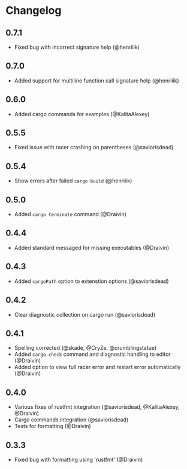 # Changelog

## 0.7.1
- Fixed bug with incorrect signature help (@henriiik)

## 0.7.0
- Added support for multiline function call signature help (@henriiik)

## 0.6.0
- Added cargo commands for examples (@KalitaAlexey)

## 0.5.5
- Fixed issue with racer crashing on parentheses (@saviorisdead)

## 0.5.4
- Show errors after failed `cargo build` (@henriiik)

## 0.5.0
- Added `cargo terminate` command (@Draivin) 

## 0.4.4
- Added standard messaged for missing executables (@Draivin)

## 0.4.3
- Added `cargoPath` option to extenstion options (@saviorisdead)

## 0.4.2
- Clear diagnostic collection on cargo run (@saviorisdead)

## 0.4.1
- Spelling corrected (@skade, @CryZe, @crumblingstatue)
- Added `cargo check` command and diagnostic handling to editor (@Draivin)
- Added option to view full racer error and restart error automatically (@Draivin)  

## 0.4.0
- Various fixes of rustfmt integration (@saviorisdead, @KalitaAlexey, @Draivin)
- Cargo commands integration (@saviorisdead)
- Tests for formatting (@Draivin)

## 0.3.3
- Fixed bug with formatting using 'rustfmt' (@Draivin)
